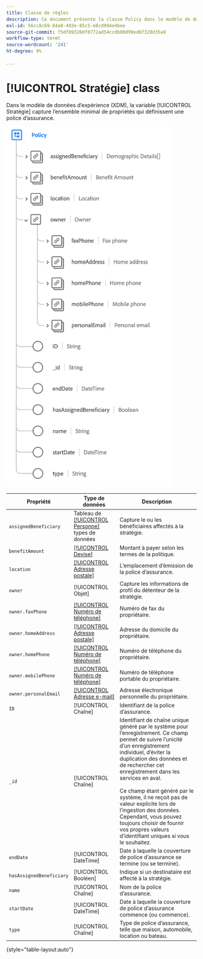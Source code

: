 ```yaml
---
title: Classe de règles
description: Ce document présente la classe Policy dans le modèle de données d’expérience (XDM).
exl-id: 56cc8c69-84a0-493e-85c5-e0cd994e4bee
source-git-commit: f5df893260f0772ad54ccdb00d99ed8f328d35a9
workflow-type: tm+mt
source-wordcount: '241'
ht-degree: 9%

---
```


# [!UICONTROL Stratégie] class

Dans le modèle de données d’expérience (XDM), la variable [!UICONTROL Stratégie] capture l’ensemble minimal de propriétés qui définissent une police d’assurance.

![](../images/classes/policy.png)

| Propriété | Type de données | Description |
| --- | --- | --- |
| `assignedBeneficiary` | Tableau de [[!UICONTROL Personne]](../data-types/person.md) types de données | Capture le ou les bénéficiaires affectés à la stratégie. |
| `benefitAmount` | [[!UICONTROL Devise]](../data-types/currency.md) | Montant à payer selon les termes de la politique. |
| `location` | [[!UICONTROL Adresse postale]](../data-types/postal-address.md) | L’emplacement d’émission de la police d’assurance. |
| `owner` | [!UICONTROL Objet] | Capture les informations de profil du détenteur de la stratégie. |
| `owner.faxPhone` | [[!UICONTROL Numéro de téléphone]](../data-types/phone-number.md) | Numéro de fax du propriétaire. |
| `owner.homeAddress` | [[!UICONTROL Adresse postale]](../data-types/postal-address.md) | Adresse du domicile du propriétaire. |
| `owner.homePhone` | [[!UICONTROL Numéro de téléphone]](../data-types/phone-number.md) | Numéro de téléphone du propriétaire. |
| `owner.mobilePhone` | [[!UICONTROL Numéro de téléphone]](../data-types/phone-number.md) | Numéro de téléphone portable du propriétaire. |
| `owner.personalEmail` | [[!UICONTROL Adresse e-mail]](../data-types/email-address.md) | Adresse électronique personnelle du propriétaire. |
| `ID` | [!UICONTROL Chaîne] | Identifiant de la police d’assurance. |
| `_id` | [!UICONTROL Chaîne] | Identifiant de chaîne unique généré par le système pour l’enregistrement. Ce champ permet de suivre l’unicité d’un enregistrement individuel, d’éviter la duplication des données et de rechercher cet enregistrement dans les services en aval.<br><br>Ce champ étant généré par le système, il ne reçoit pas de valeur explicite lors de l’ingestion des données. Cependant, vous pouvez toujours choisir de fournir vos propres valeurs d’identifiant uniques si vous le souhaitez. |
| `endDate` | [!UICONTROL DateTime] | Date à laquelle la couverture de police d’assurance se termine (ou se termine). |
| `hasAssignedBeneficiary` | [!UICONTROL Booléen] | Indique si un destinataire est affecté à la stratégie. |
| `name` | [!UICONTROL Chaîne] | Nom de la police d’assurance. |
| `startDate` | [!UICONTROL DateTime] | Date à laquelle la couverture de police d’assurance commence (ou commence). |
| `type` | [!UICONTROL Chaîne] | Type de police d’assurance, telle que maison, automobile, location ou bateau. |

{style="table-layout:auto"}
